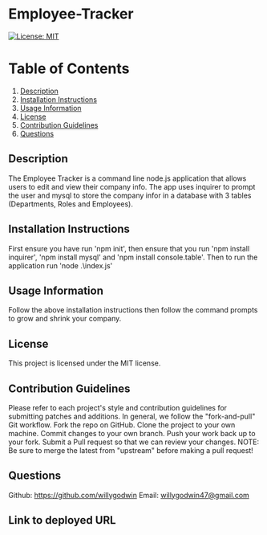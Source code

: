 # Employee-Tracker
[![License: MIT](https://img.shields.io/badge/License-MIT-yellow.svg)](https://opensource.org/licenses/MIT)


# Table of Contents
1. [Description](#description) 
2. [Installation Instructions](#installation-instructions)  
3. [Usage Information](#usage-information)  
4. [License](#license)  
5. [Contribution Guidelines](#contribution-guidelines)  
6. [Questions](#questions) 


## Description
The Employee Tracker is a command line node.js application that allows users to edit and view their company info. The app uses inquirer to prompt the user and mysql to store the company infor in a database with 3 tables (Departments, Roles and Employees).  


## Installation Instructions
First ensure you have run 'npm init', then ensure that you run 'npm install inquirer', 'npm install mysql' and 'npm install console.table'. Then to run the application run 'node .\index.js'


## Usage Information 
Follow the above installation instructions then follow the command prompts to grow and shrink your company. 


## License
This project is licensed under the MIT license.


## Contribution Guidelines
Please refer to each project's style and contribution guidelines for submitting patches and additions. In general, we follow the "fork-and-pull" Git workflow.
Fork the repo on GitHub. 
Clone the project to your own machine. 
Commit changes to your own branch. 
Push your work back up to your fork. Submit a Pull request so that we can review your changes. 
NOTE: Be sure to merge the latest from "upstream" before making a pull request!


## Questions 
Github:
https://github.com/willygodwin
Email:
willygodwin47@gmail.com

## Link to deployed URL 


